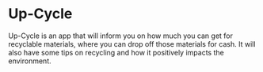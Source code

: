 # Up-Cycle
Up-Cycle is an app that will inform you on how much you can get for recyclable materials, where you can drop off those materials for cash. It will also have some tips on recycling and how it positively impacts the environment.
